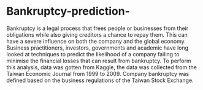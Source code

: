 # Bankruptcy-prediction-
Bankruptcy is a legal process that frees people or businesses from their obligations while also giving creditors a chance to repay them. This can have a severe influence on both the company and the global economy. Business practitioners, investors, governments and academic have long looked at techniques to predict the likelihood of a company failing to minimise the financial losses that can result from bankruptcy. To perform this analysis, data was gotten from Kaggle, the data was collected from the 
Taiwan Economic Journal from 1999 to 2009. Company bankruptcy was defined based on the business regulations of the Taiwan Stock Exchange.
